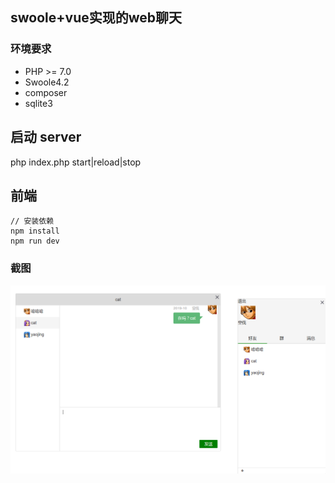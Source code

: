 ## swoole+vue实现的web聊天
### 环境要求
* PHP >= 7.0
* Swoole4.2
* composer
* sqlite3
## 启动 server
php index.php start|reload|stop

## 前端
```
// 安装依赖
npm install
npm run dev
```
 
### 截图
![webqq](https://github.com/cy123/images/blob/master/images/webqq.png)
